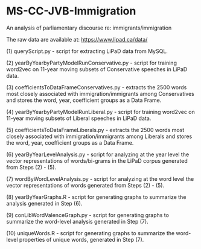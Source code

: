 # MS-CC-JVB-Immigration
An analysis of parliamentary discourse re: immigrants/immigration

The raw data are available at: https://www.lipad.ca/data/

(1) queryScript.py - script for extracting LiPaD data from MySQL.

(2) yearByYearbyPartyModelRunConservative.py - script for training word2vec on 11-year moving subsets of Conservative speeches in LiPaD data.

(3) coefficientsToDataFrameConservatives.py - extracts the 2500 words most closely associated with immigration/immigrants among Conservatives and stores the word, year, coefficient groups as a Data Frame.

(4) yearByYearbyPartyModelRunLiberal.py - script for training word2vec on 11-year moving subsets of Liberal speeches in LiPaD data.

(5) coefficientsToDataFrameLiberals.py - extracts the 2500 words most closely associated with immigration/immigrants among Liberals and stores the word, year, coefficient groups as a Data Frame.

(6) yearByYearLevelAnalysis.py - script for analyzing at the year level the vector representations of words/bi-grams in the LiPaD corpus generated from Steps (2) - (5).

(7) wordByWordLevelAnalysis.py - script for analyzing at the word level the vector representations of words generated from Steps (2) - (5).

(8) yearByYearGraphs.R - script for generating graphs to summarize the analysis generated in Step (6).

(9) conLibWordValenceGraph.py - script for generating graphs to summarize the word-level analysis generated in Step (7).

(10) uniqueWords.R - script for generating graphs to summarize the word-level properties of unique words, generated in Step (7).




